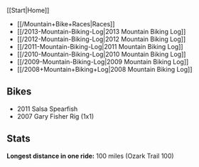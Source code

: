 [[Start|Home]]

  * [[/Mountain+Bike+Races|Races]]
  * [[/2013-Mountain-Biking-Log|2013 Mountain Biking Log]]
  * [[/2012-Mountain-Biking-Log|2012 Mountain Biking Log]]
  * [[/2011-Mountain-Biking-Log|2011 Mountain Biking Log]]
  * [[/2010-Mountain-Biking-Log|2010 Mountain Biking Log]]
  * [[/2009-Mountain-Biking-Log|2009 Mountain Biking Log]]
  * [[/2008+Mountain+Biking+Log|2008 Mountain Biking Log]]

## Bikes

  * 2011 Salsa Spearfish
  * 2007 Gary Fisher Rig (1x1)

## Stats

**Longest distance in one ride:** 100 miles (Ozark Trail 100)
